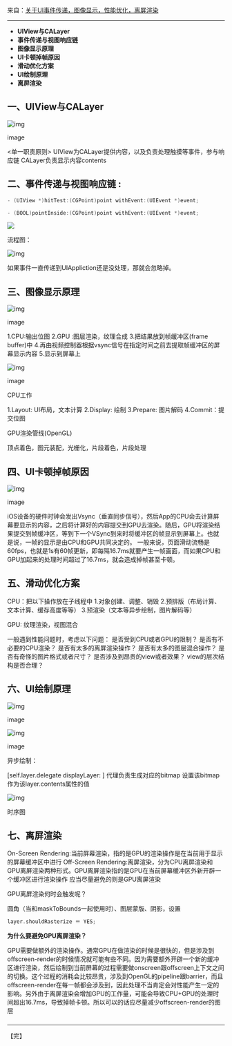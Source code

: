 来自：[关于UI事件传递，图像显示，性能优化，离屏渲染](https://juejin.im/post/5e12dd7de51d4541162c9aa2)



---



- **UIView与CALayer**
- **事件传递与视图响应链**
- **图像显示原理**
- **UI卡顿掉帧原因**
- **滑动优化方案**
- **UI绘制原理**
- **离屏渲染**

## 一、UIView与CALayer

![img](https://user-gold-cdn.xitu.io/2020/1/6/16f79b3444321928?imageView2/0/w/1280/h/960/format/png/ignore-error/1)

image

<单一职责原则>
 UIView为CALayer提供内容，以及负责处理触摸等事件，参与响应链
 CALayer负责显示内容contents


## 二、事件传递与视图响应链 :

```objectivec
- (UIView *)hitTest:(CGPoint)point withEvent:(UIEvent *)event;

- (BOOL)pointInside:(CGPoint)point withEvent:(UIEvent *)event;

```



![](https://user-gold-cdn.xitu.io/2020/1/6/16f79b3444ac9447?imageView2/0/w/1280/h/960/format/png/ignore-error/1)





流程图：

![img](https://user-gold-cdn.xitu.io/2020/1/6/16f79b3444e824f2?imageView2/0/w/1280/h/960/format/png/ignore-error/1)



如果事件一直传递到UIAppliction还是没处理，那就会忽略掉。



## 三、图像显示原理

![img](https://user-gold-cdn.xitu.io/2020/1/6/16f79b3447251c97?imageView2/0/w/1280/h/960/format/png/ignore-error/1)

image

1.CPU:输出位图
 2.GPU :图层渲染，纹理合成
 3.把结果放到帧缓冲区(frame buffer)中
 4.再由视频控制器根据vsync信号在指定时间之前去提取帧缓冲区的屏幕显示内容
 5.显示到屏幕上

![img](https://user-gold-cdn.xitu.io/2020/1/6/16f79b344a71bb30?imageView2/0/w/1280/h/960/format/png/ignore-error/1)

image



CPU工作

 1.Layout: UI布局，文本计算
 2.Display: 绘制
 3.Prepare: 图片解码
 4.Commit：提交位图





GPU渲染管线(OpenGL)


 顶点着色，图元装配，光栅化，片段着色，片段处理



## 四、UI卡顿掉帧原因

![img](https://user-gold-cdn.xitu.io/2020/1/6/16f79b344b04a3ba?imageView2/0/w/1280/h/960/format/png/ignore-error/1)

image

iOS设备的硬件时钟会发出Vsync（垂直同步信号），然后App的CPU会去计算屏幕要显示的内容，之后将计算好的内容提交到GPU去渲染。随后，GPU将渲染结果提交到帧缓冲区，等到下一个VSync到来时将缓冲区的帧显示到屏幕上。也就是说，一帧的显示是由CPU和GPU共同决定的。
 一般来说，页面滑动流畅是60fps，也就是1s有60帧更新，即每隔16.7ms就要产生一帧画面，而如果CPU和GPU加起来的处理时间超过了16.7ms，就会造成掉帧甚至卡顿。



## 五、滑动优化方案
 CPU：把以下操作放在子线程中
 1.对象创建、调整、销毁
 2.预排版（布局计算、文本计算、缓存高度等等）
 3.预渲染（文本等异步绘制，图片解码等）

GPU:
 纹理渲染，视图混合

一般遇到性能问题时，考虑以下问题：
 是否受到CPU或者GPU的限制？
 是否有不必要的CPU渲染？
 是否有太多的离屏渲染操作？
 是否有太多的图层混合操作？
 是否有奇怪的图片格式或者尺寸？
 是否涉及到昂贵的view或者效果？
 view的层次结构是否合理？



## 六、UI绘制原理

![img](https://user-gold-cdn.xitu.io/2020/1/6/16f79b3468fe9871?imageView2/0/w/1280/h/960/format/png/ignore-error/1)

image

![img](https://user-gold-cdn.xitu.io/2020/1/6/16f79b3469c6a2af?imageView2/0/w/1280/h/960/format/png/ignore-error/1)

image



异步绘制：

 [self.layer.delegate displayLayer: ]
 代理负责生成对应的bitmap
 设置该bitmap作为该layer.contents属性的值



![img](https://user-gold-cdn.xitu.io/2020/1/6/16f79b346a4c6e4c?imageView2/0/w/1280/h/960/format/png/ignore-error/1)

时序图



## 七、离屏渲染

On-Screen Rendering:当前屏幕渲染，指的是GPU的渲染操作是在当前用于显示的屏幕缓冲区中进行
 Off-Screen Rendering:离屏渲染，分为CPU离屏渲染和GPU离屏渲染两种形式。GPU离屏渲染指的是GPU在当前屏幕缓冲区外新开辟一个缓冲区进行渲染操作
 应当尽量避免的则是GPU离屏渲染



GPU离屏渲染何时会触发呢？


 圆角（当和maskToBounds一起使用时）、图层蒙版、阴影，设置



```objectivec
layer.shouldRasterize ＝ YES;
```



**为什么要避免GPU离屏渲染？**


 GPU需要做额外的渲染操作。通常GPU在做渲染的时候是很快的，但是涉及到offscreen-render的时候情况就可能有些不同。因为需要额外开辟一个新的缓冲区进行渲染，然后绘制到当前屏幕的过程需要做onscreen跟offscreen上下文之间的切换。这个过程的消耗会比较昂贵，涉及到OpenGL的pipeline跟barrier，而且offscreen-render在每一帧都会涉及到，因此处理不当肯定会对性能产生一定的影响。另外由于离屏渲染会增加GPU的工作量，可能会导致CPU+GPU的处理时间超出16.7ms，导致掉帧卡顿。所以可以的话应尽量减少offscreen-render的图层

### 

---



【完】